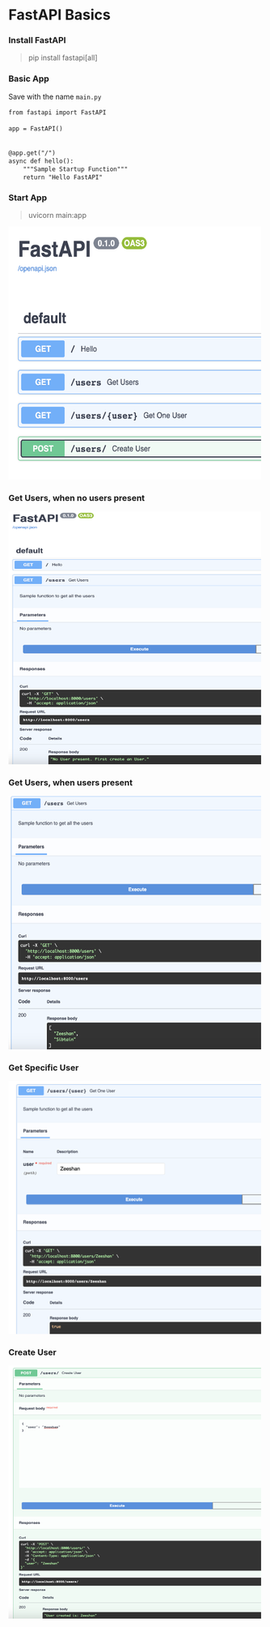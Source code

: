 # FastAPI Basics

### Install FastAPI
> pip install fastapi[all]

### Basic App
Save with the name `main.py`
```
from fastapi import FastAPI

app = FastAPI()


@app.get("/")
async def hello():
    """Sample Startup Function"""
    return "Hello FastAPI"

```
### Start App
> uvicorn main:app

<img src="./images/basic_app.png" alt="basic_app" width="500" height="500"/>

### Get Users, when no users present
<img src="./images/get_no_users.png" alt="get_no_users" width="500" height="500"/>

### Get Users, when users present
<img src="./images/get_all_users.png" alt="get_all_users" width="500" height="500"/>

### Get Specific User
<img src="./images/get_specific_user.png" alt="get_specific_user" width="500" height="500"/>

### Create User
<img src="./images/create_user.png" alt="create_user" width="500" height="500"/>

